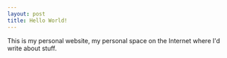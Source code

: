 ```yaml
---
layout: post
title: Hello World!
---
```


This is my personal website, my personal space on the Internet where I'd write about stuff.
